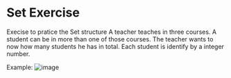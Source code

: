 # Set Exercise
Execise to pratice the Set structure
 A teacher teaches in three courses. A student can be in more than one of those courses. The teacher wants to now how many students he has in total. Each student is identify by a integer number.

Example:
![image](https://user-images.githubusercontent.com/18338749/116568867-3f69be00-a8df-11eb-9d45-a66ee833b144.png)
